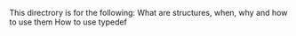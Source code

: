 This directrory is for the following:
What are structures, when, why and how to use them
How to use typedef
